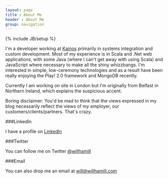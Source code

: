 ```yaml
---
layout: page
title : About Me
header : About Me
group: navigation
---
```

{% include JB/setup %}

I'm a developer working at [Kainos](http://www.kainos.com) primarily in systems integration and custom development. Most of my experience is in Scala and .Net web applications, with some Java (where I can't get away with using Scala) and JavaScript where necessary to make all the shiny whizzbangs. I'm interested in simple, low-ceremony technologies and as a result have been really enjoying the Play! 2.0 framework and MongoDB recently.

Currently I am working on site in London but I'm originally from Belfast in Northern Ireland, which explains the suspicious accent.

Boring disclaimer: You'd be mad to think that the views expressed in my blog necessarily reflect the views of my employer, our customers/clients/partners. That's crazy.

###LinkedIn

I have a profile on [LinkedIn](http://www.linkedin.com/in/willhamill)

###Twitter

You can follow me on Twitter [@willhamill](http://twitter.com/willhamill)

###Email

You can also drop me an email at [will@willhamill.com](mailto:will@willhamill.com)